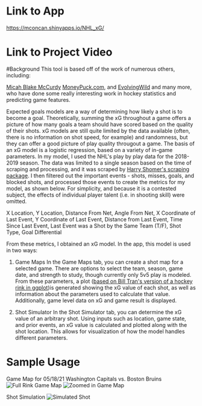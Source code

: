 # Link to App
https://mconcan.shinyapps.io/NHL_xG/

# Link to Project Video

#Background
This tool is based off of the work of numerous others, including:

[Micah Blake McCurdy](https://hockeyviz.com/txt/xg4)
[MoneyPuck.com](http://moneypuck.com/about.htm), and 
[EvolvingWild](https://evolving-hockey.com/blog/a-new-expected-goals-model-for-predicting-goals-in-the-nhl/)
and many more, who have done some really interesting work in hockey statistics and predicting game features.


Expected goals models are a way of determining how likely a shot is to become a goal. Theoretically, summing the xG throughout a game offers a picture of how many goals a team should have scored based on the quality of their shots. xG models are still quite limited by the data available (often, there is no information on shot speed, for example) and randomness, but they can offer a good picture of play quality througout a game. The basis of an xG model is a logistic regression, based on a variety of in-game parameters. In my model, I used the NHL's play by play data for the 2018-2019 season. The data was limited to a single season based on the time of scraping and processing, and it was scraped by [Harry Shomer's scraping package](https://hockey-scraper.readthedocs.io/en/latest/index.html).
I then filtered out the important events - shots, misses, goals, and blocked shots, and processed those events to create the metrics for my model, as shown below. For simplicity, and because it is a contested subject, the effects of individual player talent (i.e. in shooting skill) were omitted.

X Location, Y Location, Distance From Net, Angle From Net, X Coordinate of Last Event, Y Coordinate of Last Event, Distance from Last Event, Time Since Last Event, Last Event was a Shot by the Same Team (T/F), Shot Type, Goal Differential 

From these metrics, I obtained an xG model. In the app, this model is used in two ways:


1. Game Maps
In the Game Maps tab, you can create a shot map for a selected game. There are options to select the team, season, game date, and strength to study, though currently only 5v5 play is modeled. From these parameters, a plot ([based on Bill Tran's version of a hockey rink in ggplot](https://raw.githubusercontent.com/mrbilltran/the-win-column/master/nhl_rink_plot.R))is generated showing the xG value of each shot, as well as information about the parameters used to calculate that value. Additionally, game level data on xG and game result is displayed.


2. Shot Simulator
In the Shot Simulator tab, you can determine the xG value of an arbitrary shot. Using inputs such as location, game state, and prior events, an xG value is calculated and plotted along with the shot location. This allows for visualization of how the model handles different parameters.

# Sample Usage
Game Map for 05/18/21 Washington Capitals vs. Boston Bruins
![Full Rink Game Map]("https://github.com/ds4ph-bme/capstone-project-mconcan/blob/97b48add8326ba9b8a752108c6541cdb7b0426dd/full_rink_game_map.png")
![Zoomed in Game Map]("https://github.com/ds4ph-bme/capstone-project-mconcan/blob/97b48add8326ba9b8a752108c6541cdb7b0426dd/zoomed_in_game_map.png")

Shot Simulation
![Simulated Shot]("https://github.com/ds4ph-bme/capstone-project-mconcan/blob/97b48add8326ba9b8a752108c6541cdb7b0426dd/simulated_shot.png")
